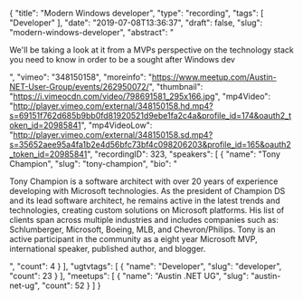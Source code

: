 {
  "title": "Modern Windows developer",
  "type": "recording",
  "tags": [
    "Developer"
  ],
  "date": "2019-07-08T13:36:37",
  "draft": false,
  "slug": "modern-windows-developer",
  "abstract": "<p>We'll be taking a look at it from a MVPs perspective on the technology stack you need to know in order to be a sought after Windows dev</p>",
  "vimeo": "348150158",
  "moreinfo": "https://www.meetup.com/Austin-NET-User-Group/events/262950072/",
  "thumbnail": "https://i.vimeocdn.com/video/798691581_295x166.jpg",
  "mp4Video": "http://player.vimeo.com/external/348150158.hd.mp4?s=69151f762d685b9bb0fd81920521d9ebe1fa2c4a&profile_id=174&oauth2_token_id=20985841",
  "mp4VideoLow": "http://player.vimeo.com/external/348150158.sd.mp4?s=35652aee95a4fa1b2e4d56bfc73bf4c098206203&profile_id=165&oauth2_token_id=20985841",
  "recordingID": 323,
  "speakers": [
    {
      "name": "Tony Champion",
      "slug": "tony-champion",
      "bio": "<p>Tony Champion is a software architect with over 20 years of experience developing with Microsoft technologies. As the president of Champion DS and its lead software architect, he remains active in the latest trends and technologies, creating custom solutions on Microsoft platforms. His list of clients span across multiple industries and includes companies such as: Schlumberger, Microsoft, Boeing, MLB, and Chevron/Philips. Tony is an active participant in the community as a eight year Microsoft MVP, international speaker, published author, and blogger.</p>",
      "count": 4
    }
  ],
  "ugtvtags": [
    {
      "name": "Developer",
      "slug": "developer",
      "count": 23
    }
  ],
  "meetups": [
    {
      "name": "Austin .NET UG",
      "slug": "austin-net-ug",
      "count": 52
    }
  ]
}
